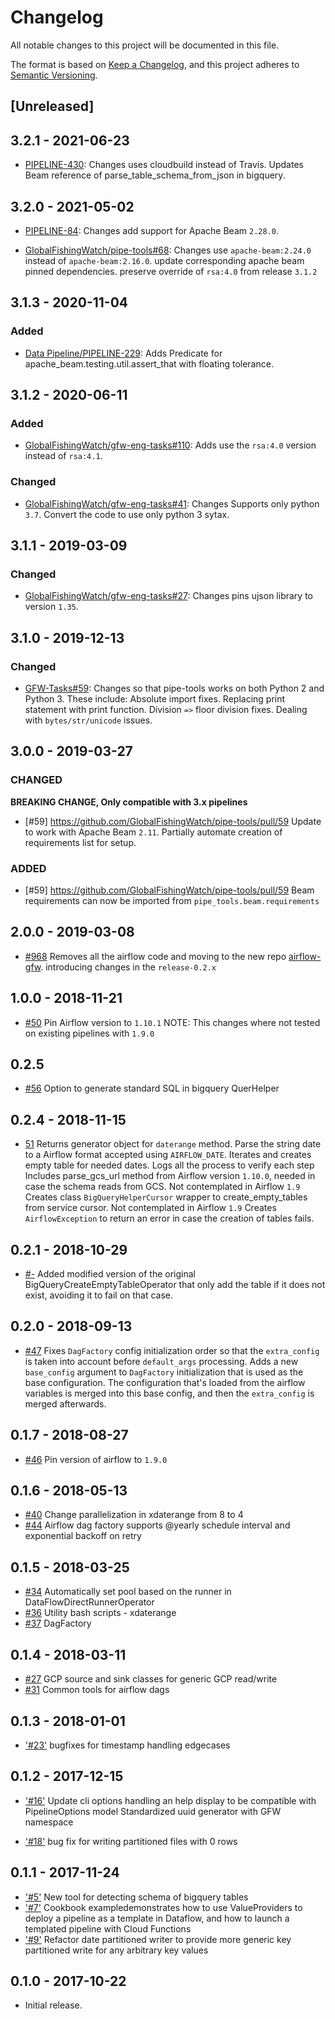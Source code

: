 # Changelog

All notable changes to this project will be documented in this file.

The format is based on [Keep a
Changelog](https://keepachangelog.com/en/1.0.0/), and this project adheres to
[Semantic Versioning](https://semver.org/spec/v2.0.0.html).

## [Unreleased]


## 3.2.1 - 2021-06-23

  * [PIPELINE-430](https://globalfishingwatch.atlassian.net/browse/PIPELINE-430): Changes
    uses cloudbuild instead of Travis.
    Updates Beam reference of parse_table_schema_from_json in bigquery.

## 3.2.0 - 2021-05-02

  * [PIPELINE-84](https://globalfishingwatch.atlassian.net/browse/PIPELINE-84): Changes
    add support for Apache Beam `2.28.0`.

  * [GlobalFishingWatch/pipe-tools#68](https://github.com/GlobalFishingWatch/pipe-tools/issues/68): Changes
    use  `apache-beam:2.24.0` instead of `apache-beam:2.16.0`.
    update corresponding apache beam pinned dependencies.
    preserve override of `rsa:4.0` from release `3.1.2`

## 3.1.3 - 2020-11-04

### Added

  * [Data Pipeline/PIPELINE-229](https://globalfishingwatch.atlassian.net/browse/PIPELINE-229): Adds
    Predicate for apache_beam.testing.util.assert_that with floating tolerance.

## 3.1.2 - 2020-06-11

### Added

  * [GlobalFishingWatch/gfw-eng-tasks#110](https://github.com/GlobalFishingWatch/gfw-eng-tasks/issues/110): Adds
    use the `rsa:4.0` version instead of `rsa:4.1`.

### Changed

  * [GlobalFishingWatch/gfw-eng-tasks#41](https://github.com/GlobalFishingWatch/gfw-eng-tasks/issues/41): Changes
   Supports only python `3.7`.
   Convert the code to use only python 3 sytax.

## 3.1.1 - 2019-03-09

### Changed

  * [GlobalFishingWatch/gfw-eng-tasks#27](https://github.com/GlobalFishingWatch/gfw-eng-tasks/issues/27): Changes
    pins ujson library to version `1.35`.

## 3.1.0 - 2019-12-13

### Changed

  * [GFW-Tasks#59](https://github.com/GlobalFishingWatch/pipe-tools/pull/59): Changes
    so that pipe-tools works on both Python 2 and Python 3. These include:
    Absolute import fixes.
    Replacing print statement with print function.
    Division `=>` floor division fixes.
    Dealing with `bytes/str/unicode` issues.

## 3.0.0 - 2019-03-27


### CHANGED

**BREAKING CHANGE, Only compatible with 3.x pipelines**

  * [#59] https://github.com/GlobalFishingWatch/pipe-tools/pull/59
    Update to work with Apache Beam `2.11`.
    Partially automate creation of requirements list for setup.

### ADDED

  * [#59] https://github.com/GlobalFishingWatch/pipe-tools/pull/59
    Beam requirements can now be imported from `pipe_tools.beam.requirements` 


## 2.0.0 - 2019-03-08

  * [#968](https://github.com/GlobalFishingWatch/GFW-Tasks/issues/968)
    Removes all the airflow code and moving to the new repo [airflow-gfw](https://github.com/GlobalFishingWatch/airflow-gfw).
    introducing changes in the `release-0.2.x`

## 1.0.0 - 2018-11-21

  * [#50](https://github.com/GlobalFishingWatch/pipe-tools/pull/50)
    Pin Airflow version to `1.10.1`
    NOTE: This changes where not tested on existing pipelines with `1.9.0`

## 0.2.5

  * [#56](https://github.com/GlobalFishingWatch/pipe-tools/issues/56)
    Option to generate standard SQL in bigquery QuerHelper

## 0.2.4 - 2018-11-15

  * [51](https://github.com/GlobalFishingWatch/pipe-tools/pull/51)
    Returns generator object for `daterange` method.
    Parse the string date to a Airflow format accepted using `AIRFLOW_DATE`.
    Iterates and creates empty table for needed dates.
    Logs all the process to verify each step
    Includes parse_gcs_url method from Airflow version `1.10.0`, needed in case
    the schema reads from GCS. Not contemplated in Airflow `1.9`
    Creates class `BigQueryHelperCursor` wrapper to create_empty_tables from
    service cursor. Not contemplated in Airflow `1.9`
    Creates `AirflowException` to return an error in case the creation of tables fails.

## 0.2.1 - 2018-10-29

  * [#-](https://github.com/GlobalFishingWatch/pipe-tools/commit/c8aa8ac8eb4d0d2597f838f376915ed0e17d4858) Added
    modified version of the original BigQueryCreateEmptyTableOperator that only
    add the table if it does not exist, avoiding it to fail on that case.

## 0.2.0 - 2018-09-13

  * [#47](https://github.com/GlobalFishingWatch/pipe-tools/pull/47)
    Fixes `DagFactory` config initialization order so that the `extra_config`
    is taken into account before `default_args` processing.
    Adds a new `base_config` argument to `DagFactory` initialization that is
    used as the base configuration. The configuration that's loaded from the
    airflow variables is merged into this base config, and then the
    `extra_config` is merged afterwards.

## 0.1.7 - 2018-08-27

  * [#46](https://github.com/GlobalFishingWatch/pipe-tools/pull/46)
    Pin version of airflow to `1.9.0`

## 0.1.6 - 2018-05-13

  * [#40](https://github.com/GlobalFishingWatch/pipe-tools/pull/40)
    Change parallelization in xdaterange from 8 to 4
  * [#44](https://github.com/GlobalFishingWatch/pipe-tools/pull/44)
    Airflow dag factory supports @yearly schedule interval and exponential backoff on retry

## 0.1.5 - 2018-03-25

  * [#34](https://github.com/GlobalFishingWatch/pipe-tools/pull/34)
    Automatically set pool based on the runner in DataFlowDirectRunnerOperator
  * [#36](https://github.com/GlobalFishingWatch/pipe-tools/pull/36)
    Utility bash scripts - xdaterange
  * [#37](https://github.com/GlobalFishingWatch/pipe-tools/pull/37)
    DagFactory

## 0.1.4 - 2018-03-11

  * [#27](https://github.com/GlobalFishingWatch/pipe-tools/pull/27)
    GCP source and sink classes for generic GCP read/write
  * [#31](https://github.com/GlobalFishingWatch/pipe-tools/pull/31)
    Common tools for airflow dags

## 0.1.3 - 2018-01-01

  * ['#23'](https://github.com/GlobalFishingWatch/pipe-tools/pull/23)
    bugfixes for timestamp handling edgecases

## 0.1.2 - 2017-12-15

  * ['#16'](https://github.com/GlobalFishingWatch/pipe-tools/pull/16)
    Update cli options handling an help display to be compatible with
    PipelineOptions model
    Standardized uuid generator with GFW namespace

  * ['#18'](https://github.com/GlobalFishingWatch/pipe-tools/pull/18)
    bug fix for writing partitioned files with 0 rows

## 0.1.1 - 2017-11-24

  * ['#5'](https://github.com/GlobalFishingWatch/pipe-tools/pull/5)
    New tool for detecting schema of bigquery tables
  * ['#7'](https://github.com/GlobalFishingWatch/pipe-tools/pull/7)
    Cookbook exampledemonstrates how to use ValueProviders to deploy a pipeline
    as a template in Dataflow, and how to launch a templated pipeline with
    Cloud Functions
  * ['#9'](https://github.com/GlobalFishingWatch/pipe-tools/pull/9)
    Refactor date partitioned writer to provide more generic key partitioned
    write for any arbitrary key values


## 0.1.0 - 2017-10-22

  * Initial release.
